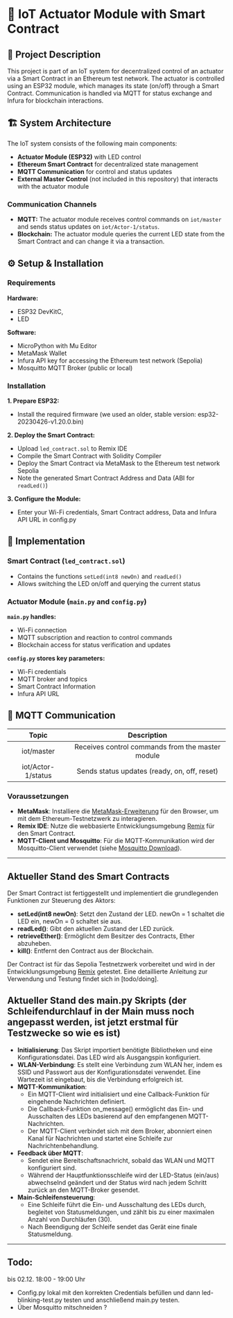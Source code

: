 # :rocket: IoT Actuator Module with Smart Contract
## :pushpin: Project Description
This project is part of an IoT system for decentralized control of an actuator via a Smart Contract in an Ethereum test network. The actuator is controlled using an ESP32 module, which manages its state (on/off) through a Smart Contract. Communication is handled via MQTT for status exchange and Infura for blockchain interactions.

## 🏗️ System Architecture
The IoT system consists of the following main components:
- **Actuator Module (ESP32)** with LED control
- **Ethereum Smart Contract** for decentralized state management
- **MQTT Communication** for control and status updates
- **External Master Control** (not included in this repository) that interacts with the actuator module
### Communication Channels
- **MQTT:** The actuator module receives control commands on `iot/master` and sends status updates on `iot/Actor-1/status`.
- **Blockchain:** The actuator module queries the current LED state from the Smart Contract and can change it via a transaction.

## ⚙️ Setup & Installation
### Requirements
**Hardware:** 
- ESP32 DevKitC,
- LED
  
**Software:**
- MicroPython with Mu Editor
- MetaMask Wallet
- Infura API key for accessing the Ethereum test network (Sepolia)
- Mosquitto MQTT Broker (public or local)
### Installation
**1. Prepare ESP32:**
   - Install the required firmware (we used an older, stable version: esp32-20230426-v1.20.0.bin)
     
**2. Deploy the Smart Contract:**
   - Upload `led_contract.sol` to Remix IDE
   - Compile the Smart Contract with Solidity Compiler
   - Deploy the Smart Contract via MetaMask to the Ethereum test network Sepolia
   - Note the generated Smart Contract Address and Data (ABI for `readLed()`)
     
**3. Configure the Module:**
   - Enter your Wi-Fi credentials, Smart Contract address, Data and Infura API URL in config.py

## 🔧 Implementation
### Smart Contract (`led_contract.sol`)
- Contains the functions `setLed(int8 newOn)` and `readLed()`
- Allows switching the LED on/off and querying the current status

### Actuator Module (`main.py` and `config.py`)
**`main.py` handles:**
- Wi-Fi connection
- MQTT subscription and reaction to control commands
- Blockchain access for status verification and updates

**`config.py` stores key parameters:**
- Wi-Fi credentials
- MQTT broker and topics
- Smart Contract Information
- Infura API URL

## 🔌 MQTT Communication
| Topic | Description |
|:------:|:------------:|
| iot/master | Receives control commands from the master module |
| iot/Actor-1/status | Sends status updates (ready, on, off, reset) |

### Voraussetzungen

- **MetaMask**: Installiere die [MetaMask-Erweiterung](https://metamask.io/) für den Browser, um mit dem Ethereum-Testnetzwerk zu interagieren.
- **Remix IDE**: Nutze die webbasierte Entwicklungsumgebung [Remix](https://remix.ethereum.org/) für den Smart Contract.
- **MQTT-Client und Mosquitto**: Für die MQTT-Kommunikation wird der Mosquitto-Client verwendet (siehe [Mosquitto Download](https://mosquitto.org/download/)).


------------------------
## Aktueller Stand des Smart Contracts
Der Smart Contract ist fertiggestellt und implementiert die grundlegenden Funktionen zur Steuerung des Aktors: 

- **setLed(int8 newOn)**: Setzt den Zustand der LED. newOn = 1 schaltet die LED ein, newOn = 0 schaltet sie aus.
- **readLed()**: Gibt den aktuellen Zustand der LED zurück.
- **retrieveEther()**: Ermöglicht dem Besitzer des Contracts, Ether abzuheben.
- **kill()**: Entfernt den Contract aus der Blockchain.

Der Contract ist für das Sepolia Testnetzwerk vorbereitet und wird in der Entwicklungsumgebung [Remix](https://remix.ethereum.org/) getestet. Eine detaillierte Anleitung zur Verwendung und Testung findet sich in [todo/doing]. 

## Aktueller Stand des main.py Skripts (der Schleifendurchlauf in der Main muss noch angepasst werden, ist jetzt erstmal für Testzwecke so wie es ist)

- **Initialisierung**: Das Skript importiert benötigte Bibliotheken und eine Konfigurationsdatei. Das LED wird als Ausgangspin konfiguriert.
- **WLAN-Verbindung**: Es stellt eine Verbindung zum WLAN her, indem es SSID und Passwort aus der Konfigurationsdatei verwendet. Eine Wartezeit ist eingebaut, bis die Verbindung erfolgreich ist.
- **MQTT-Kommunikation**:
  - Ein MQTT-Client wird initialisiert und eine Callback-Funktion für eingehende Nachrichten definiert.
  - Die Callback-Funktion on_message() ermöglicht das Ein- und Ausschalten des LEDs basierend auf den empfangenen MQTT-Nachrichten.
  - Der MQTT-Client verbindet sich mit dem Broker, abonniert einen Kanal für Nachrichten und startet eine Schleife zur Nachrichtenbehandlung.
- **Feedback über MQTT**:
  - Sendet eine Bereitschaftsnachricht, sobald das WLAN und MQTT konfiguriert sind.
  - Während der Hauptfunktionsschleife wird der LED-Status (ein/aus) abwechselnd geändert und der Status wird nach jedem Schritt zurück an den MQTT-Broker gesendet.
- **Main-Schleifensteuerung**:
  - Eine Schleife führt die Ein- und Ausschaltung des LEDs durch, begleitet von Statusmeldungen, und zählt bis zu einer maximalen Anzahl von Durchläufen (30).
  - Nach Beendigung der Schleife sendet das Gerät eine finale Statusmeldung.


------------------------------
## Todo: 
bis 02.12. 18:00 - 19:00 Uhr
- Config.py lokal mit den korrekten Credentials befüllen und dann led-blinking-test.py testen und anschließend main.py testen.
- Über Mosquitto mitschneiden ? 

